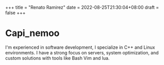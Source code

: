 +++
title =  "Renato Ramirez"
date = 2022-08-25T21:30:04+08:00
draft = false
+++

# Capi_nemoo

I'm experienced in software development, I specialize in C++ and Linux environments. I have a strong focus on servers, system optimization, and custom solutions with tools like Bash Vim and lua.
